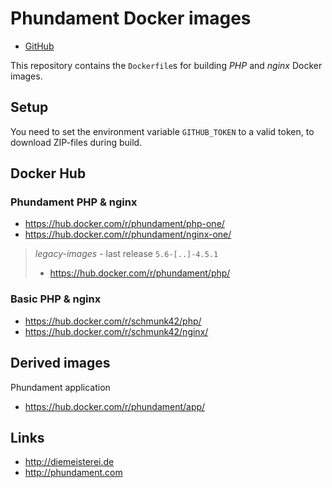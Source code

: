 Phundament Docker images
========================

- [GitHub](https://github.com/phundament/docker-images)

This repository contains the `Dockerfile`s for building *PHP* and *nginx* Docker images.


Setup
-----

You need to set the environment variable `GITHUB_TOKEN` to a valid token, to download ZIP-files during build.


Docker Hub
----------

### Phundament PHP & nginx 

- https://hub.docker.com/r/phundament/php-one/
- https://hub.docker.com/r/phundament/nginx-one/

> *legacy-images* - last release `5.6-[..]-4.5.1`
>
> - https://hub.docker.com/r/phundament/php/

### Basic PHP & nginx

- https://hub.docker.com/r/schmunk42/php/
- https://hub.docker.com/r/schmunk42/nginx/


Derived images
--------------

Phundament application

- https://hub.docker.com/r/phundament/app/ 


Links
-----

- http://diemeisterei.de
- http://phundament.com
